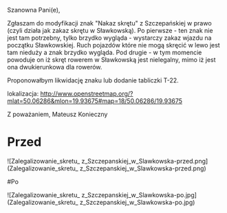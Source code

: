 Szanowna Pani(e),

Zgłaszam do modyfikacji znak "Nakaz skrętu" z Szczepańskiej w prawo (czyli działa jak zakaz skrętu w Sławkowską). Po pierwsze - ten znak nie jest tam potrzebny, tylko brzydko wygląda - wystarczy zakaz wjazdu na początku Sławkowskiej. Ruch pojazdów które nie mogą skręcić w lewo jest tam nieduży a znak brzydko wygląda. Pod drugie - w tym momencie powoduje on iż skręt rowerem w Sławkowską jest nielegalny, mimo iż jest ona dwukierunkowa dla rowerów.

Proponowałbym likwidację znaku lub dodanie tabliczki T-22.

lokalizacja: http://www.openstreetmap.org/?mlat=50.06286&mlon=19.93675#map=18/50.06286/19.93675

Z poważaniem,
Mateusz Konieczny

# Przed

![Zalegalizowanie_skretu_ z_Szczepanskiej_w_Slawkowska-przed.png](Zalegalizowanie_skretu_ z_Szczepanskiej_w_Slawkowska-przed.png)

#Po

![Zalegalizowanie_skretu_ z_Szczepanskiej_w_Slawkowska-po.jpg](Zalegalizowanie_skretu_ z_Szczepanskiej_w_Slawkowska-po.jpg)